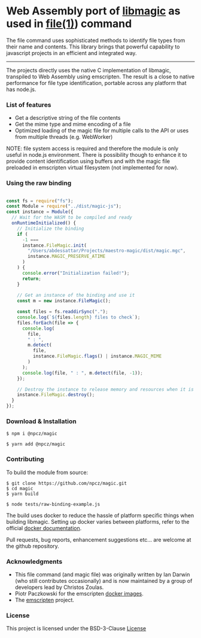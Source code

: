 # Web Assembly port of [libmagic](https://darwinsys.com/file/) as used in [file(1)](https://en.wikipedia.org/wiki/File_(command))) command


The file command uses sophisticated methods to identify file types from their name and contents. This library brings that powerful capability to javascript projects in an efficient and integrated way.

* * *

The projects directly uses the native C implementation of libmagic, transpiled to Web Assembly using emscripten. The result is a close to native performance for file type identification, portable across any platform that has node.js.

### List of features

*   Get a descriptive string of the file contents
*   Get the mime type and mime encoding of a file
*   Optimized loading of the magic file for multiple calls to the API or uses from multiple threads (e.g. WebWorker)

NOTE: file system access is required and therefore the module is only useful in node.js environment. There is possibility though to enhance it to provide content identification using buffers and with the magic file preloaded in emscripten virtual filesystem (not implemented for now).

### Using the raw binding

```javascript

const fs = require("fs");
const Module = require("../dist/magic-js");
const instance = Module({
  // Wait for the WASM to be compiled and ready
  onRuntimeInitialized() {
    // Initialize the binding
    if (
      -1 ===
      instance.FileMagic.init(
        "/Users/abdessattar/Projects/maestro-magic/dist/magic.mgc",
        instance.MAGIC_PRESERVE_ATIME
      )
    ) {
      console.error("Initialization failed!");
      return;
    }
    
    // Get an instance of the binding and use it
    const m = new instance.FileMagic();

    const files = fs.readdirSync(".");
    console.log(`${files.length} files to check`);
    files.forEach(file => {
      console.log(
        file,
        " : ",
        m.detect(
          file,
          instance.FileMagic.flags() | instance.MAGIC_MIME
        )
      );
      console.log(file, " : ", m.detect(file, -1));
    });

    // Destroy the instance to release memory and resources when it is no longer needed.
    instance.FileMagic.destroy();
  }
});

```

### Download & Installation

```shell 
$ npm i @npcz/magic
```

```shell 
$ yarn add @npcz/magic
```

### Contributing

To build the module from source:

```shell 
$ git clone https://github.com/npcz/magic.git
$ cd magic
$ yarn build

$ node tests/raw-binding-example.js
```

The build uses docker to reduce the hassle of platform specific things when building libmagic. Setting up docker varies between platforms, refer to the official [docker documentation](https://docs.docker.com/get-started).

Pull requests, bug reports, enhancement suggestions etc... are welcome at the github repository.

### Acknowledgments

* This file command (and magic file) was originally written by Ian Darwin (who still contributes occasionally) and is now maintained by a group of developers lead by Christos Zoulas.
* Piotr Paczkowski for the emscripten [docker images](https://github.com/trzecieu/emscripten-docker).
* The [emscripten](https://emscripten.org) project.

### License

This project is licensed under the BSD-3-Clause [License](./LICENSE)
